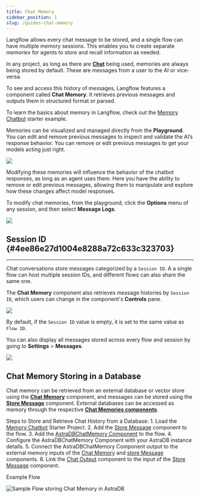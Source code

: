 ```yaml
---
title: Chat Memory
sidebar_position: 1
slug: /guides-chat-memory
---
```




Langflow allows every chat message to be stored, and a single flow can have multiple memory sessions. This enables you to create separate _memories_ for agents to store and recall information as needed.


In any project, as long as there are [**Chat**](/components-io) being used, memories are always being stored by default. These are messages from a user to the AI or vice-versa.


To see and access this history of messages, Langflow features a component called **Chat Memory**. It retrieves previous messages and outputs them in structured format or parsed.


To learn the basics about memory in Langflow, check out the [Memory Chatbot](/starter-projects-memory-chatbot) starter example.


Memories can be visualized and managed directly from the **Playground**. You can edit and remove previous messages to inspect and validate the AI’s response behavior. You can remove or edit previous messages to get your models acting just right.


![](/img/playground.png)


Modifying these memories will influence the behavior of the chatbot responses, as long as an agent uses them. Here you have the ability to remove or edit previous messages, allowing them to manipulate and explore how these changes affect model responses.

To modify chat memories, from the playground, click the **Options** menu of any session, and then select **Message Logs**.


![](/img/logs.png)


## Session ID {#4ee86e27d1004e8288a72c633c323703}


---


Chat conversations store messages categorized by a `Session ID`. A a single flow can host multiple session IDs, and different flows can also share the same one.


The **Chat Memory** component also retrieves message histories by `Session ID`, which users can change in the component's **Controls** pane.

![](/img/chat-input-controls-pane.png)

By default, if the `Session ID` value is empty, it is set to the same value as `Flow ID`.

You can also display all messages stored across every flow and session by going to **Settings** &gt; **Messages**.

![](/img/settings-messages.png)



## Chat Memory Storing in a Database

Chat memory can be retrieved from an external database or vector store using the [**Chat Memory**](/components-helpers#chat-memory) component, and messages can be stored using the [**Store Message**](/components-helpers#store-message) component. External databases can be accessed as memory through the respective [**Chat Memories components**](/Components/components-memories).

Steps to Store and Retrieve Chat History from a Database:
	1.	Load the [Memory Chatbot](/starter-projects-memory-chatbot) Starter Project.
	2.	Add the [Store Message](/components-helpers#store-message) component to the flow.
	3.	Add the [AstraDBChatMemory Component](/Components/components-memories#astradbchatmemory-component) to the flow.
	4.	Configure the AstraDBChatMemory Component with your AstraDB instance details.
	5.	Connect the AstraDBChatMemory Component output to the external memory inputs of the [Chat Memory](/components-helpers#chat-memory) and [store Message](/components-helpers#store-message) components.
	6.	Link the [Chat Output](/components-io#chat-output) component to the input of the [Store Message](/components-helpers#store-message) component. 

Example Flow

![Sample Flow storing Chat Memory in AstraDB](/img/AstraDBChatMemory.png)


